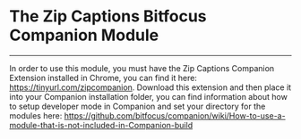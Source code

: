 # The Zip Captions Bitfocus Companion Module
---

In order to use this module, you must have the Zip Captions Companion Extension installed in Chrome, you can find it here: https://tinyurl.com/zipcompanion.
Download this extension and then place it into your Companion installation folder, you can find information about how to setup developer mode in Companion and set your directory for the modules here: https://github.com/bitfocus/companion/wiki/How-to-use-a-module-that-is-not-included-in-Companion-build


